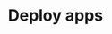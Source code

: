 ---
type: docs
title: "Deploy apps"
linkTitle: "Deploy apps"
description: "Learn about ..."
weight: 40
---